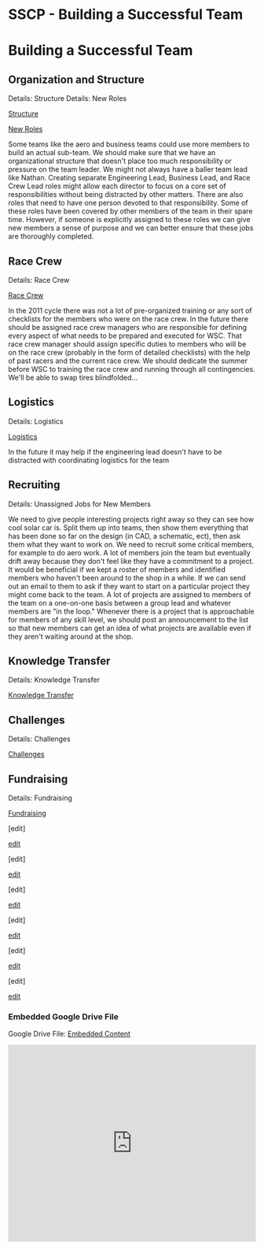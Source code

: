 # SSCP - Building a Successful Team

# Building a Successful Team

## Organization and Structure

[](#h.sjirb99swwm4)

Details: Structure Details: New Roles

[Structure](/stanford.edu/testduplicationsscp/home/administrative-files/building-a-successful-team/structure)

[New Roles](/stanford.edu/testduplicationsscp/home/administrative-files/new-team-roles)

Some teams like the aero and business teams could use more members to build an actual sub-team. We should make sure that we have an organizational structure that doesn't place too much responsibility or pressure on the team leader. We might not always have a baller team lead like Nathan. Creating separate Engineering Lead, Business Lead, and Race Crew Lead roles might allow each director to focus on a core set of responsibilities without being distracted by other matters. There are also roles that need to have one person devoted to that responsibility. Some of these roles have been covered by other members of the team in their spare time. However, if someone is explicitly assigned to these roles we can give new members a sense of purpose and we can better ensure that these jobs are thoroughly completed.

## Race Crew

[](#h.khrtv5d29gqg)

Details: Race Crew

[Race Crew](/stanford.edu/testduplicationsscp/home/administrative-files/building-a-successful-team/race-crew)

In the 2011 cycle there was not a lot of pre-organized training or any sort of checklists for the members who were on the race crew. In the future there should be assigned race crew managers who are responsible for defining every aspect of what needs to be prepared and executed for WSC. That race crew manager should assign specific duties to members who will be on the race crew (probably in the form of detailed checklists) with the help of past racers and the current race crew. We should dedicate the summer before WSC to training the race crew and running through all contingencies. We'll be able to swap tires blindfolded...

## Logistics

[](#h.pp75z3g935vb)

Details: Logistics

[Logistics](/stanford.edu/testduplicationsscp/home/administrative-files/building-a-successful-team/logistics)

In the future it may help if the engineering lead doesn't have to be distracted with coordinating logistics for the team

## Recruiting

[](#h.dqvw6btd43vy)

Details: Unassigned Jobs for New Members

We need to give people interesting projects right away so they can see how cool solar car is. Split them up into teams, then show them everything that has been done so far on the design (in CAD, a schematic, ect), then ask them what they want to work on. We need to recruit some critical members, for example to do aero work. A lot of members join the team but eventually drift away because they don't feel like they have a commitment to a project. It would be beneficial if we kept a roster of members and identified members who haven't been around to the shop in a while. If we can send out an email to them to ask if they want to start on a particular project they might come back to the team. A lot of projects are assigned to members of the team on a one-on-one basis between a group lead and whatever members are "in the loop." Whenever there is a project that is approachable for members of any skill level, we should post an announcement to the list so that new members can get an idea of what projects are available even if they aren't waiting around at the shop.

## Knowledge Transfer

[](#h.2pfcykiowff4)

Details: Knowledge Transfer

[Knowledge Transfer](/stanford.edu/testduplicationsscp/home/administrative-files/building-a-successful-team/knowledge-transfer)

## Challenges

[](#h.ozm953fr0uks)

Details: Challenges

[Challenges](/stanford.edu/testduplicationsscp/home/administrative-files/building-a-successful-team/challenges)

## Fundraising

[](#h.h884q3hjs68x)

Details: Fundraising

[Fundraising](/stanford.edu/testduplicationsscp/home/administrative-files/building-a-successful-team/fundraising)

[edit]

[edit](http://solarcar.stanford.edu:82/wiki/index.php?title=Building_a_successful_team&action=edit&section=2)

[edit]

[edit](http://solarcar.stanford.edu:82/wiki/index.php?title=Building_a_successful_team&action=edit&section=3)

[edit]

[edit](http://solarcar.stanford.edu:82/wiki/index.php?title=Building_a_successful_team&action=edit&section=4)

[edit]

[edit](http://solarcar.stanford.edu:82/wiki/index.php?title=Building_a_successful_team&action=edit&section=5)

[edit]

[edit](http://solarcar.stanford.edu:82/wiki/index.php?title=Building_a_successful_team&action=edit&section=6)

[edit]

[edit](http://solarcar.stanford.edu:82/wiki/index.php?title=Building_a_successful_team&action=edit&section=7)

[](https://drive.google.com/folderview?id=1F3xgBorxXYwVtH2UiwQ1EvZHBhI7QVwl)

### Embedded Google Drive File

Google Drive File: [Embedded Content](https://drive.google.com/embeddedfolderview?id=1F3xgBorxXYwVtH2UiwQ1EvZHBhI7QVwl#list)

<iframe width="100%" height="400" src="https://drive.google.com/embeddedfolderview?id=1F3xgBorxXYwVtH2UiwQ1EvZHBhI7QVwl#list" frameborder="0"></iframe>

